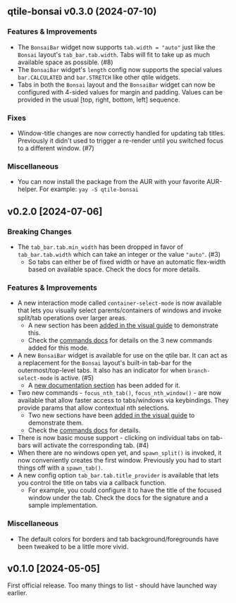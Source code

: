 ## qtile-bonsai v0.3.0 (2024-07-10)
                                   

### Features & Improvements

- The `BonsaiBar` widget now supports `tab.width = "auto"` just like the `Bonsai` layout's `tab_bar.tab.width`. Tabs will fit to take up as much available space as possible. (#8)
- The `BonsaiBar` widget's `length` config now supports the special values `bar.CALCULATED` and `bar.STRETCH` like other qtile widgets. 
- Tabs in both the `Bonsai` layout and the `BonsaiBar` widget can now be configured with 4-sided values for margin and padding. Values can be provided in the usual [top, right, bottom, left] sequence.

### Fixes

- Window-title changes are now correctly handled for updating tab titles. Previously it didn't used to trigger a re-render until you switched focus to a different window. (#7)

### Miscellaneous

- You can now install the package from the AUR with your favorite AUR-helper. For example: `yay -S qtile-bonsai` 


## v0.2.0 [2024-07-06]
                                   

### Breaking Changes

- The `tab_bar.tab.min_width` has been dropped in favor of `tab_bar.tab.width` which can
  take an integer or the value `"auto"`. (#3)
  - So tabs can either be of fixed width or have an automatic flex-width based
    on available space. Check the docs for more details. 

### Features & Improvements

- A new interaction mode called `container-select-mode` is now available that lets you
  visually select parents/containers of windows and invoke split/tab operations over
  larger areas.
    - A new section has been [added in the visual guide](https://aravinda0.github.io/qtile-bonsai/static/visual_guide/#Container%20Select%20Mode) to demonstrate this.
    - Check the [commands docs](https://github.com/aravinda0/qtile-bonsai?tab=readme-ov-file#layout-commands) for details on the 3 new commands added for this mode.
- A new `BonsaiBar` widget is available for use on the qtile bar. It can act as a replacement for the `Bonsai` layout's built-in tab-bar for the outermost/top-level tabs. It also has an indicator for when `branch-select-mode` is active. (#5)
    - A [new documentation section](https://github.com/aravinda0/qtile-bonsai?tab=readme-ov-file#bonsaibar-widget) has been added for it. 
- Two new commands - `focus_nth_tab()`, `focus_nth_window()` - are now available that
  allow faster access to tabs/windows via keybindings. They provide params that allow
  contextual nth selections.
    - Two new sections have been [added in the visual guide](https://aravinda0.github.io/qtile-bonsai/static/visual_guide/#Focus%20nth%20Tab) to demonstrate them.
    - Check the [commands docs](https://github.com/aravinda0/qtile-bonsai?tab=readme-ov-file#layout-commands) for details.
- There is now basic mouse support - clicking on individual tabs on tab-bars will activate
  the corresponding tab. (#4)
- When there are no windows open yet, and `spawn_split()` is invoked, it now conveniently
  creates the first window. Previously you had to start things off with a `spawn_tab()`. 
- A new config option `tab_bar.tab.title_provider` is available that lets you control the
  title on tabs via a callback function. 
  - For example, you could configure it to have the title of the focused window
    under the tab. Check the docs for the signature and a sample implementation.

### Miscellaneous

- The default colors for borders and tab background/foregrounds have been tweaked to be a
  little more vivid.


## v0.1.0 [2024-05-05]
                                   
First official release. Too many things to list - should have launched way
earlier.
